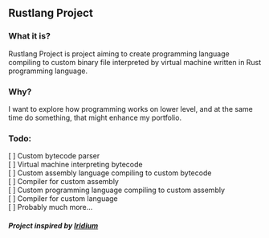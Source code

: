 Rustlang Project  
---
### What it is?
Rustlang Project is project aiming to create programming language compiling
to custom binary file interpreted by virtual machine written in Rust programming language.

### Why?
I want to explore how programming works on lower level, and at the same time
do something, that might enhance my portfolio.

### Todo:
[ ] Custom bytecode parser  
[ ] Virtual machine interpreting bytecode  
[ ] Custom assembly language compiling to custom bytecode  
[ ] Compiler for custom assembly  
[ ] Custom programming language compiling to custom assembly  
[ ] Compiler for custom language  
[ ] Probably much more...

##### Project inspired by [Iridium](https://blog.subnetzero.io/post/building-language-vm-part-00/) 